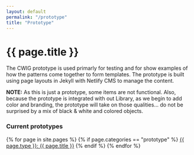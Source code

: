 ```yaml
---
layout: default
permalink: "/prototype"
title: "Prototype"
---
```


# {{ page.title }}

The CWIG prototype is used primarly for testing and for show examples of how the patterns come together to form templates. The prototype is built using page layouts in Jekyll with Netlify CMS to manage the content. 

__NOTE:__ As this is just a prototype, some items are not functional. Also, because the prototype is integrated with out Library, as we begin to add color and branding, the prototype will take on those qualities... do not be surprised by a mix of black & white and colored objects.

### Current prototypes

{% for page in site.pages %}
{% if page.categories == "prototype" %}
<a href="{{ page.url }}">{{ page.type }}: {{ page.title }}</a>
{% endif %}
{% endfor %}
